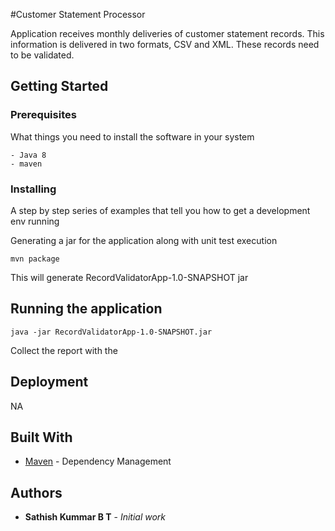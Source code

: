 #Customer Statement Processor

Application receives monthly deliveries of customer statement records. This information is delivered in two formats, CSV and XML. These records need to be validated.

## Getting Started

### Prerequisites

What things you need to install the software in your system

```
- Java 8
- maven
```

### Installing

A step by step series of examples that tell you how to get a development env running

Generating a jar for the application along with unit test execution

```
mvn package
```
This will generate RecordValidatorApp-1.0-SNAPSHOT jar
## Running the application

```
java -jar RecordValidatorApp-1.0-SNAPSHOT.jar

```
Collect the report with the


## Deployment

NA

## Built With
* [Maven](https://maven.apache.org/) - Dependency Management

## Authors

* **Sathish Kummar B T** - *Initial work*
